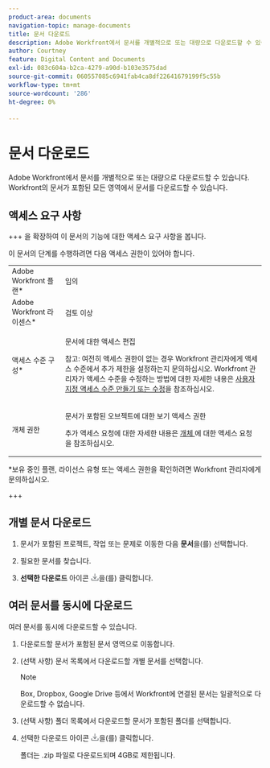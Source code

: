 ```yaml
---
product-area: documents
navigation-topic: manage-documents
title: 문서 다운로드
description: Adobe Workfront에서 문서를 개별적으로 또는 대량으로 다운로드할 수 있습니다. Workfront의 문서가 포함된 모든 영역에서 문서를 다운로드할 수 있습니다.
author: Courtney
feature: Digital Content and Documents
exl-id: 083c604a-b2ca-4279-a90d-b103e3575dad
source-git-commit: 060557085c6941fab4ca8df22641679199f5c55b
workflow-type: tm+mt
source-wordcount: '286'
ht-degree: 0%

---
```


# 문서 다운로드

Adobe Workfront에서 문서를 개별적으로 또는 대량으로 다운로드할 수 있습니다. Workfront의 문서가 포함된 모든 영역에서 문서를 다운로드할 수 있습니다. 

## 액세스 요구 사항

+++ 을 확장하여 이 문서의 기능에 대한 액세스 요구 사항을 봅니다.

이 문서의 단계를 수행하려면 다음 액세스 권한이 있어야 합니다.

<table style="table-layout:auto"> 
 <col> 
 <col> 
 <tbody> 
  <tr> 
   <td role="rowheader">Adobe Workfront 플랜*</td> 
   <td> <p>임의</p> </td> 
  </tr> 
  <tr> 
   <td role="rowheader">Adobe Workfront 라이센스*</td> 
   <td> <p>검토 이상</p> </td> 
  </tr> 
  <tr> 
   <td role="rowheader">액세스 수준 구성*</td> 
   <td> <p>문서에 대한 액세스 편집</p> <p>참고: 여전히 액세스 권한이 없는 경우 Workfront 관리자에게 액세스 수준에서 추가 제한을 설정하는지 문의하십시오. Workfront 관리자가 액세스 수준을 수정하는 방법에 대한 자세한 내용은 <a href="../../administration-and-setup/add-users/configure-and-grant-access/create-modify-access-levels.md" class="MCXref xref">사용자 지정 액세스 수준 만들기 또는 수정</a>을 참조하십시오.</p> </td> 
  </tr> 
  <tr data-mc-conditions=""> 
   <td role="rowheader">개체 권한</td> 
   <td> <p>문서가 포함된 오브젝트에 대한 보기 액세스 권한</p> <p>추가 액세스 요청에 대한 자세한 내용은 <a href="../../workfront-basics/grant-and-request-access-to-objects/request-access.md" class="MCXref xref">개체 </a>에 대한 액세스 요청 을 참조하십시오.</p> </td> 
  </tr> 
 </tbody> 
</table>

&#42;보유 중인 플랜, 라이선스 유형 또는 액세스 권한을 확인하려면 Workfront 관리자에게 문의하십시오.

+++

## 개별 문서 다운로드

1. 문서가 포함된 프로젝트, 작업 또는 문제로 이동한 다음 **문서**&#x200B;을(를) 선택합니다.
1. 필요한 문서를 찾습니다.

1. **선택한 다운로드** 아이콘 ![](assets/download-icon.png)을(를) 클릭합니다.

## 여러 문서를 동시에 다운로드

여러 문서를 동시에 다운로드할 수 있습니다. 

1. 다운로드할 문서가 포함된 문서 영역으로 이동합니다.
1. (선택 사항) 문서 목록에서 다운로드할 개별 문서를 선택합니다.

   >[!NOTE]
   >
   >Box, Dropbox, Google Drive 등에서 Workfront에 연결된 문서는 일괄적으로 다운로드할 수 없습니다.

1. (선택 사항) 폴더 목록에서 다운로드할 문서가 포함된 폴더를 선택합니다.
1. 선택한 다운로드 아이콘 ![](assets/download-icon.png)을(를) 클릭합니다.

   폴더는 .zip 파일로 다운로드되며 4GB로 제한됩니다.
